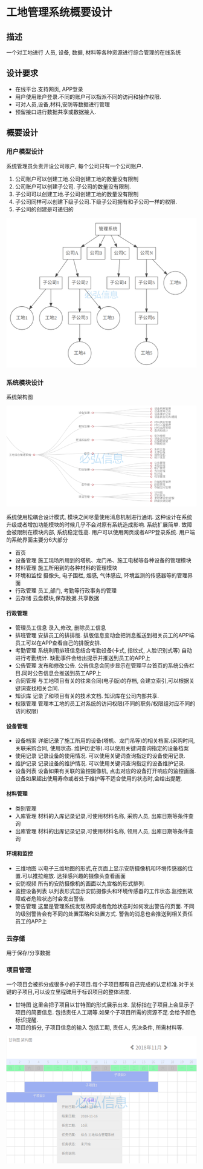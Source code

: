 # 工地管理系统概要设计

## 描述

一个对工地进行 人员, 设备, 数据, 材料等各种资源进行综合管理的在线系统

## 设计要求

* 在线平台.支持网页, APP登录
* 用户使用账户登录.不同的账户可以指派不同的访问和操作权限.
* 可对人员,设备,材料,安防等数据进行管理
* 预留接口进行数据共享或数据接入.

## 概要设计

### 用户模型设计

系统管理员负责开设公司账户, 每个公司只有一个公司账户.

1. 公司账户可以创建工地.公司创建工地的数量没有限制
2. 公司账户可以创建子公司. 子公司的数量没有限制. 
3. 子公司可以创建工地.子公司创建工地的数量没有限制
4. 子公司同样可以创建下级子公司.下级子公司拥有和子公司一样的权限.
5. 子公司的创建是可递归的

![公司和工地之间的关系.png](image/重庆工地/用户层级关系.png)

### 系统模块设计

系统架构图

![功能架构图.png](image/重庆工地/功能架构图.png)

系统使用松耦合设计模式, 模块之间尽量使用消息机制进行通讯. 这种设计在系统升级或者增加功能模块的时候几乎不会对原有系统造成影响. 系统扩展简单. 故障会被限制在模块内部, 系统稳定性高.
用户可以使用网页或者APP登录系统. 
用户端的系统界面主要分6大部分

* 首页  
* 设备管理  施工现场所用到的塔机、龙门吊、施工电梯等各种设备的管理模块
* 材料管理  施工所用到的各种材料的管理模块
* 环境和监控  摄像头, 电子围栏, 烟感, 气体感应, 环境监测的传感器等的管理界面
* 行政管理  员工,部门, 考勤等行政事务的管理
* 云存储   云盘模块,保存数据.共享数据

#### 行政管理

* 管理员工信息  录入,修改, 删除员工信息
* 排班管理  安排员工的排排版. 排版信息变动会把消息推送到相关员工的APP端.员工可以在APP查看自己的排版安排.
* 考勤管理  系统利用排班信息结合考勤设备(卡式, 指纹式, 人脸识别式等) 自动进行考勤统计. 缺勤事件会给出提示并推送到员工的APP上
* 公告管理  发布和修改公告. 公告信息会同步显示在管理平台首页的系统公告栏目.同时公告信息会推送到员工APP上
* 合同管理 与工地项目有关的往来合同(电子版)的存档, 会建立索引,可以根据关键词查找相关合同.
* 知识库 记录了和项目有关的技术文档. 知识库在公司内部共享.
* 权限管理  管理本工地的员工对系统的访问权限(不同的职务/权限组对应不同的访问权限)

#### 设备管理

* 设备档案  详细记录了施工所用的设备(塔机、龙门吊等)的相关档案.(采购时间, 关联采购合同, 使用状态. 维护历史等).可以使用关键词查询指定的设备档案
* 使用记录  记录设备的使用情况. 可以使用关键词查询指定的设备使用记录.
* 维护记录  记录设备的维护情况. 可以使用关键词查询指定的设备维护记录.
* 设备列表  设备如果有关联的监控摄像机, 点击对应的设备打开响应的监控画面.设备如果超出使用寿命或者处于维护等不适合使用的状态时,会给出提醒.

#### 材料管理

* 类别管理  
* 入库管理  材料的入库记录记录,可使用材料名称, 采购人员, 出库日期等条件查询
* 出库管理  材料的出库记录记录,可使用材料名称, 领用人员, 出库日期等条件查询

#### 环境和监控

* 三维地图  以电子三维地图的形式,在页面上显示安防摄像机和环境传感器的位置.可以推拉缩放. 选择感兴趣的摄像头查看画面
* 安防视频 所有的安防摄像机的画面以九宫格的形式排列.
* 监控设备列表   以列表形式显示安防摄像头和环境传感器的工作状态.监控到故障或者危险状态时会发出警告. 
* 警告管理  这里是管理系统发现故障或者危险状态时如何发出警告的页面. 不同的级别警告会有不同的处置策略和处置方式. 警告的消息也会推送到相关责任员工的APP上

### 云存储

用于保存/分享数据

### 项目管理

一个项目会被拆分成很多小的子项目.每个子项目都有自己完成的认定标准.对于关键的子项目,可以设立里程碑用于标识项目的整体进度.

* 甘特图 这里会把子项目以甘特图的形式展示出来. 鼠标指在子项目上会显示子项目的简要信息. 包括责任人工期等.如果个子项目所需的资源不足.会给予颜色标识提醒.
* 项目的拆分, 子项目信息的输入 包括工期, 责任人, 先决条件, 所需材料等.

![甘特图.png](image/重庆工地/甘特图.png)

